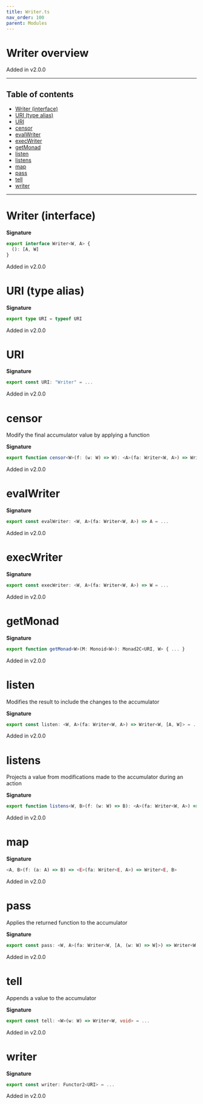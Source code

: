 ```yaml
---
title: Writer.ts
nav_order: 100
parent: Modules
---
```


# Writer overview

Added in v2.0.0

---

<h2 class="text-delta">Table of contents</h2>

- [Writer (interface)](#writer-interface)
- [URI (type alias)](#uri-type-alias)
- [URI](#uri)
- [censor](#censor)
- [evalWriter](#evalwriter)
- [execWriter](#execwriter)
- [getMonad](#getmonad)
- [listen](#listen)
- [listens](#listens)
- [map](#map)
- [pass](#pass)
- [tell](#tell)
- [writer](#writer)

---

# Writer (interface)

**Signature**

```ts
export interface Writer<W, A> {
  (): [A, W]
}
```

Added in v2.0.0

# URI (type alias)

**Signature**

```ts
export type URI = typeof URI
```

Added in v2.0.0

# URI

**Signature**

```ts
export const URI: "Writer" = ...
```

Added in v2.0.0

# censor

Modify the final accumulator value by applying a function

**Signature**

```ts
export function censor<W>(f: (w: W) => W): <A>(fa: Writer<W, A>) => Writer<W, A> { ... }
```

Added in v2.0.0

# evalWriter

**Signature**

```ts
export const evalWriter: <W, A>(fa: Writer<W, A>) => A = ...
```

Added in v2.0.0

# execWriter

**Signature**

```ts
export const execWriter: <W, A>(fa: Writer<W, A>) => W = ...
```

Added in v2.0.0

# getMonad

**Signature**

```ts
export function getMonad<W>(M: Monoid<W>): Monad2C<URI, W> { ... }
```

Added in v2.0.0

# listen

Modifies the result to include the changes to the accumulator

**Signature**

```ts
export const listen: <W, A>(fa: Writer<W, A>) => Writer<W, [A, W]> = ...
```

Added in v2.0.0

# listens

Projects a value from modifications made to the accumulator during an action

**Signature**

```ts
export function listens<W, B>(f: (w: W) => B): <A>(fa: Writer<W, A>) => Writer<W, [A, B]> { ... }
```

Added in v2.0.0

# map

**Signature**

```ts
<A, B>(f: (a: A) => B) => <E>(fa: Writer<E, A>) => Writer<E, B>
```

Added in v2.0.0

# pass

Applies the returned function to the accumulator

**Signature**

```ts
export const pass: <W, A>(fa: Writer<W, [A, (w: W) => W]>) => Writer<W, A> = ...
```

Added in v2.0.0

# tell

Appends a value to the accumulator

**Signature**

```ts
export const tell: <W>(w: W) => Writer<W, void> = ...
```

Added in v2.0.0

# writer

**Signature**

```ts
export const writer: Functor2<URI> = ...
```

Added in v2.0.0
